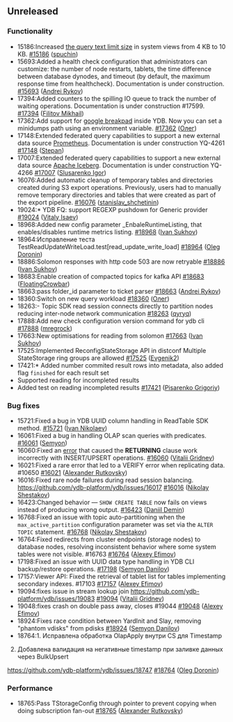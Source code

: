 ## Unreleased

### Functionality

* 15186:Increased [the query text limit size](../dev/system-views#query-metrics) in system views from 4 KB to 10 KB. [#15186](https://github.com/ydb-platform/ydb/pull/15186) ([spuchin](https://github.com/spuchin))
* 15693:Added a health check configuration that administrators can customize: the number of node restarts, tablets, the time difference between database dynodes,
and timeout (by default, the maximum response time from healthcheck). Documentation is under construction. [#15693](https://github.com/ydb-platform/ydb/pull/15693) ([Andrei Rykov](https://github.com/StekPerepolnen))
* 17394:Added counters to the spilling IO queue to track the number of waiting operations. Documentation is under construction #17599. [#17394](https://github.com/ydb-platform/ydb/pull/17394) ([Filitov Mikhail](https://github.com/lll-phill-lll))
* 17362:Add support for [google breakpad](https://chromium.googlesource.com/breakpad/breakpad) inside YDB. Now you can set a minidumps path using an environment variable.
[#17362](https://github.com/ydb-platform/ydb/pull/17362) ([Олег](https://github.com/iddqdex))
* 17148:Extended federated query capabilities to support a new external data source [Prometheus](https://en.wikipedia.org/wiki/Prometheus_(software)). Documentation is under construction YQ-4261 [#17148](https://github.com/ydb-platform/ydb/pull/17148) ([Stepan](https://github.com/pstpn))
* 17007:Extended federated query capabilities to support a new external data source [Apache Iceberg](https://iceberg.apache.org). Documentation is under construction YQ-4266 [#17007](https://github.com/ydb-platform/ydb/pull/17007) ([Slusarenko Igor](https://github.com/buhtr))
* 16076:Added automatic cleanup of temporary tables and directories created during S3 export operations. Previously, users had to manually remove temporary directories and tables that were created as part of the export pipeline. [#16076](https://github.com/ydb-platform/ydb/pull/16076) ([stanislav_shchetinin](https://github.com/stanislav-shchetinin))
* 19024:* YDB FQ: support REGEXP pushdown for Generic provider [#19024](https://github.com/ydb-platform/ydb/pull/19024) ([Vitaly Isaev](https://github.com/vitalyisaev2))
* 18968:Added new config parameter _EnbaleRuntimeListing, that enables/disables runtime metrics listing. [#18968](https://github.com/ydb-platform/ydb/pull/18968) ([Ivan Sukhov](https://github.com/evanevanevanevannnn))
* 18964:Исправление теста TestReadUpdateWriteLoad.test[read_update_write_load] [#18964](https://github.com/ydb-platform/ydb/pull/18964) ([Oleg Doronin](https://github.com/dorooleg))
* 18886:Solomon responses with http code 503 are now retryable [#18886](https://github.com/ydb-platform/ydb/pull/18886) ([Ivan Sukhov](https://github.com/evanevanevanevannnn))
* 18683:Enable creation of compacted topics for kafka API [#18683](https://github.com/ydb-platform/ydb/pull/18683) ([FloatingCrowbar](https://github.com/FloatingCrowbar))
* 18663:pass folder_id parameter to ticket parser [#18663](https://github.com/ydb-platform/ydb/pull/18663) ([Andrei Rykov](https://github.com/StekPerepolnen))
* 18360:Switch on new query workload [#18360](https://github.com/ydb-platform/ydb/pull/18360) ([Олег](https://github.com/iddqdex))
* 18263:- Topic SDK read session connects directly to partition nodes reducing inter-node network communication [#18263](https://github.com/ydb-platform/ydb/pull/18263) ([qyryq](https://github.com/qyryq))
* 17888:Add new check configuration version command for ydb cli [#17888](https://github.com/ydb-platform/ydb/pull/17888) ([mregrock](https://github.com/mregrock))
* 17663:New optimisations for reading from solomon [#17663](https://github.com/ydb-platform/ydb/pull/17663) ([Ivan Sukhov](https://github.com/evanevanevanevannnn))
* 17525:Implemented ReconfigStateStorage API in distconf
Multiple StateStorage ring groups are allowed [#17525](https://github.com/ydb-platform/ydb/pull/17525) ([Evgenik2](https://github.com/Evgenik2))
* 17421:* Added number commited result rows into metadata, also added flag `finished` for each result set
* Supported reading for incompleted results
* Added test on reading incompleted results [#17421](https://github.com/ydb-platform/ydb/pull/17421) ([Pisarenko Grigoriy](https://github.com/GrigoriyPA))

### Bug fixes

* 15721:Fixed a bug in YDB UUID column handling in ReadTable SDK method. [#15721](https://github.com/ydb-platform/ydb/pull/15721) ([Ivan Nikolaev](https://github.com/lex007in))
* 16061:Fixed a bug in handling OLAP scan queries with predicates. [#16061](https://github.com/ydb-platform/ydb/pull/16061) ([Semyon](https://github.com/swalrus1))
* 16060:Fixed an [error](https://github.com/ydb-platform/ydb/issues/15551) that caused the **RETURNING** clause  work incorrectly with INSERT/UPSERT operations. [#16060](https://github.com/ydb-platform/ydb/pull/16060) ([Vitalii Gridnev](https://github.com/gridnevvvit))
* 16021:Fixed a rare error that led to a VERIFY error when replicating data. #10650 [#16021](https://github.com/ydb-platform/ydb/pull/16021) ([Alexander Rutkovsky](https://github.com/alexvru))
* 16016:Fixed rare node failures during read session balancing. https://github.com/ydb-platform/ydb/issues/16017 [#16016](https://github.com/ydb-platform/ydb/pull/16016) ([Nikolay Shestakov](https://github.com/nshestakov))
* 16423:Changed behavior — `SHOW CREATE TABLE` now fails on views instead of producing wrong output. [#16423](https://github.com/ydb-platform/ydb/pull/16423) ([Daniil Demin](https://github.com/jepett0))
* 16768:Fixed an issue with topic auto-partitioning when the `max_active_partition` configuration parameter was set via the `ALTER TOPIC` statement. [#16768](https://github.com/ydb-platform/ydb/pull/16768) ([Nikolay Shestakov](https://github.com/nshestakov))
* 16764:Fixed redirects from cluster endpoints (storage nodes) to database nodes, resolving inconsistent behavior where some system tables were not visible. #16763 [#16764](https://github.com/ydb-platform/ydb/pull/16764) ([Alexey Efimov](https://github.com/adameat))
* 17198:Fixed an issue with UUID data type handling in YDB CLI backup/restore operations. [#17198](https://github.com/ydb-platform/ydb/pull/17198) ([Semyon Danilov](https://github.com/SammyVimes))
* 17157:Viewer API: Fixed the retrieval of tablet list for tables implementing secondary indexes. #17103 [#17157](https://github.com/ydb-platform/ydb/pull/17157) ([Alexey Efimov](https://github.com/adameat))
* 19094:fixes issue in stream lookup join https://github.com/ydb-platform/ydb/issues/19083 [#19094](https://github.com/ydb-platform/ydb/pull/19094) ([Vitalii Gridnev](https://github.com/gridnevvvit))
* 19048:fixes crash on double pass away, closes #19044 [#19048](https://github.com/ydb-platform/ydb/pull/19048) ([Alexey Efimov](https://github.com/adameat))
* 18924:Fixes race condition between YardInit and Slay, removing "phantom vdisks" from pdisks [#18924](https://github.com/ydb-platform/ydb/pull/18924) ([Semyon Danilov](https://github.com/SammyVimes))
* 18764:1. Исправлена обработка OlapApply внутри CS для Timestamp
2. Добавлена валидация на негативные timestamp при заливке данных через BulkUpsert

https://github.com/ydb-platform/ydb/issues/18747 [#18764](https://github.com/ydb-platform/ydb/pull/18764) ([Oleg Doronin](https://github.com/dorooleg))

### Performance

* 18765:Pass TStorageConfig through pointer to prevent copying when doing subscription fan-out [#18765](https://github.com/ydb-platform/ydb/pull/18765) ([Alexander Rutkovsky](https://github.com/alexvru))

